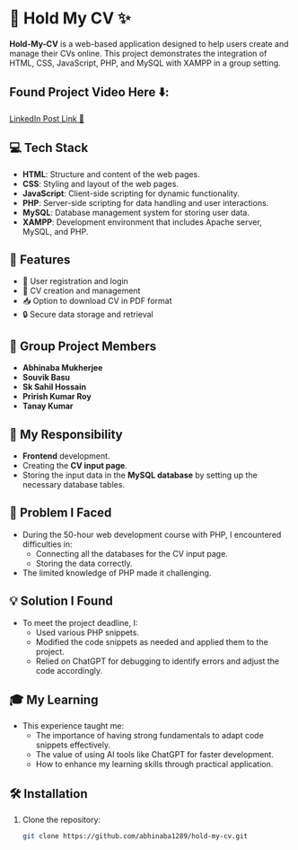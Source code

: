 # 📃 Hold My CV ✨

**Hold-My-CV** is a web-based application designed to help users create and manage their CVs online. This project demonstrates the integration of HTML, CSS, JavaScript, PHP, and MySQL with XAMPP in a group setting.

## Found Project Video Here ⬇️:

<a href="https://www.linkedin.com/posts/abhinaba-mukherjee-13589624a_html-css-javascript-activity-7230480160049750016-aD0Q?utm_source=share&utm_medium=member_desktop" >LinkedIn Post Link 🔗</a>

## 💻 Tech Stack

- **HTML**: Structure and content of the web pages.
- **CSS**: Styling and layout of the web pages.
- **JavaScript**: Client-side scripting for dynamic functionality.
- **PHP**: Server-side scripting for data handling and user interactions.
- **MySQL**: Database management system for storing user data.
- **XAMPP**: Development environment that includes Apache server, MySQL, and PHP.

## 🌟 Features

- 📝 User registration and login
- 📄 CV creation and management
- 📥 Option to download CV in PDF format
- 🔒 Secure data storage and retrieval

## 👥 Group Project Members

- **Abhinaba Mukherjee**  
- **Souvik Basu**  
- **Sk Sahil Hossain**  
- **Prirish Kumar Roy**  
- **Tanay Kumar**  

## 🚀 My Responsibility

- **Frontend** development.
- Creating the **CV input page**.
- Storing the input data in the **MySQL database** by setting up the necessary database tables.

## 🧩 Problem I Faced

- During the 50-hour web development course with PHP, I encountered difficulties in:
  - Connecting all the databases for the CV input page.
  - Storing the data correctly.
- The limited knowledge of PHP made it challenging.

## 💡 Solution I Found

- To meet the project deadline, I:
  - Used various PHP snippets.
  - Modified the code snippets as needed and applied them to the project.
  - Relied on ChatGPT for debugging to identify errors and adjust the code accordingly.

## 🎓 My Learning

- This experience taught me:
  - The importance of having strong fundamentals to adapt code snippets effectively.
  - The value of using AI tools like ChatGPT for faster development.
  - How to enhance my learning skills through practical application.

## 🛠️ Installation

1. Clone the repository:
   ```bash
   git clone https://github.com/abhinaba1289/hold-my-cv.git

